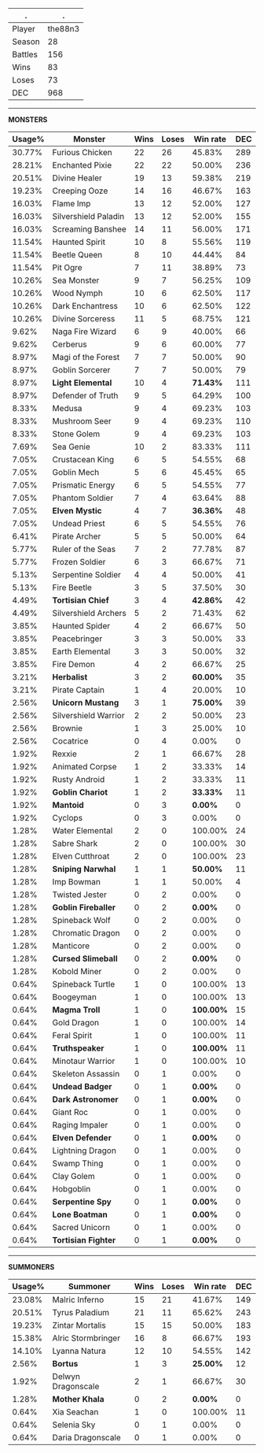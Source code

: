 .|.
|-|-
Player|the88n3
Season|28
Battles|156
Wins|83
Loses|73
DEC|968

---
**MONSTERS**

Usage%|Monster|Wins|Loses|Win rate|DEC|
-|-|-|-|-|-|
30.77%|Furious Chicken|22|26|45.83%|289|
28.21%|Enchanted Pixie|22|22|50.00%|236|
20.51%|Divine Healer|19|13|59.38%|219|
19.23%|Creeping Ooze|14|16|46.67%|163|
16.03%|Flame Imp|13|12|52.00%|127|
16.03%|Silvershield Paladin|13|12|52.00%|155|
16.03%|Screaming Banshee|14|11|56.00%|171|
11.54%|Haunted Spirit|10|8|55.56%|119|
11.54%|Beetle Queen|8|10|44.44%|84|
11.54%|Pit Ogre|7|11|38.89%|73|
10.26%|Sea Monster|9|7|56.25%|109|
10.26%|Wood Nymph|10|6|62.50%|117|
10.26%|Dark Enchantress|10|6|62.50%|122|
10.26%|Divine Sorceress|11|5|68.75%|121|
9.62%|Naga Fire Wizard|6|9|40.00%|66|
9.62%|Cerberus|9|6|60.00%|77|
8.97%|Magi of the Forest|7|7|50.00%|90|
8.97%|Goblin Sorcerer|7|7|50.00%|79|
8.97%|**Light Elemental**|10|4|**71.43%**|111|
8.97%|Defender of Truth|9|5|64.29%|100|
8.33%|Medusa|9|4|69.23%|103|
8.33%|Mushroom Seer|9|4|69.23%|110|
8.33%|Stone Golem|9|4|69.23%|103|
7.69%|Sea Genie|10|2|83.33%|111|
7.05%|Crustacean King|6|5|54.55%|68|
7.05%|Goblin Mech|5|6|45.45%|65|
7.05%|Prismatic Energy|6|5|54.55%|77|
7.05%|Phantom Soldier|7|4|63.64%|88|
7.05%|**Elven Mystic**|4|7|**36.36%**|48|
7.05%|Undead Priest|6|5|54.55%|76|
6.41%|Pirate Archer|5|5|50.00%|64|
5.77%|Ruler of the Seas|7|2|77.78%|87|
5.77%|Frozen Soldier|6|3|66.67%|71|
5.13%|Serpentine Soldier|4|4|50.00%|41|
5.13%|Fire Beetle|3|5|37.50%|30|
4.49%|**Tortisian Chief**|3|4|**42.86%**|42|
4.49%|Silvershield Archers|5|2|71.43%|62|
3.85%|Haunted Spider|4|2|66.67%|50|
3.85%|Peacebringer|3|3|50.00%|33|
3.85%|Earth Elemental|3|3|50.00%|32|
3.85%|Fire Demon|4|2|66.67%|25|
3.21%|**Herbalist**|3|2|**60.00%**|35|
3.21%|Pirate Captain|1|4|20.00%|10|
2.56%|**Unicorn Mustang**|3|1|**75.00%**|39|
2.56%|Silvershield Warrior|2|2|50.00%|23|
2.56%|Brownie|1|3|25.00%|10|
2.56%|Cocatrice|0|4|0.00%|0|
1.92%|Rexxie|2|1|66.67%|28|
1.92%|Animated Corpse|1|2|33.33%|14|
1.92%|Rusty Android|1|2|33.33%|11|
1.92%|**Goblin Chariot**|1|2|**33.33%**|11|
1.92%|**Mantoid**|0|3|**0.00%**|0|
1.92%|Cyclops|0|3|0.00%|0|
1.28%|Water Elemental|2|0|100.00%|24|
1.28%|Sabre Shark|2|0|100.00%|30|
1.28%|Elven Cutthroat|2|0|100.00%|23|
1.28%|**Sniping Narwhal**|1|1|**50.00%**|11|
1.28%|Imp Bowman|1|1|50.00%|4|
1.28%|Twisted Jester|0|2|0.00%|0|
1.28%|**Goblin Fireballer**|0|2|**0.00%**|0|
1.28%|Spineback Wolf|0|2|0.00%|0|
1.28%|Chromatic Dragon|0|2|0.00%|0|
1.28%|Manticore|0|2|0.00%|0|
1.28%|**Cursed Slimeball**|0|2|**0.00%**|0|
1.28%|Kobold Miner|0|2|0.00%|0|
0.64%|Spineback Turtle|1|0|100.00%|13|
0.64%|Boogeyman|1|0|100.00%|13|
0.64%|**Magma Troll**|1|0|**100.00%**|15|
0.64%|Gold Dragon|1|0|100.00%|14|
0.64%|Feral Spirit|1|0|100.00%|11|
0.64%|**Truthspeaker**|1|0|**100.00%**|11|
0.64%|Minotaur Warrior|1|0|100.00%|10|
0.64%|Skeleton Assassin|0|1|0.00%|0|
0.64%|**Undead Badger**|0|1|**0.00%**|0|
0.64%|**Dark Astronomer**|0|1|**0.00%**|0|
0.64%|Giant Roc|0|1|0.00%|0|
0.64%|Raging Impaler|0|1|0.00%|0|
0.64%|**Elven Defender**|0|1|**0.00%**|0|
0.64%|Lightning Dragon|0|1|0.00%|0|
0.64%|Swamp Thing|0|1|0.00%|0|
0.64%|Clay Golem|0|1|0.00%|0|
0.64%|Hobgoblin|0|1|0.00%|0|
0.64%|**Serpentine Spy**|0|1|**0.00%**|0|
0.64%|**Lone Boatman**|0|1|**0.00%**|0|
0.64%|Sacred Unicorn|0|1|0.00%|0|
0.64%|**Tortisian Fighter**|0|1|**0.00%**|0|

---
**SUMMONERS**

Usage%|Summoner|Wins|Loses|Win rate|DEC|
-|-|-|-|-|-|
23.08%|Malric Inferno|15|21|41.67%|149|
20.51%|Tyrus Paladium|21|11|65.62%|243|
19.23%|Zintar Mortalis|15|15|50.00%|183|
15.38%|Alric Stormbringer|16|8|66.67%|193|
14.10%|Lyanna Natura|12|10|54.55%|142|
2.56%|**Bortus**|1|3|**25.00%**|12|
1.92%|Delwyn Dragonscale|2|1|66.67%|30|
1.28%|**Mother Khala**|0|2|**0.00%**|0|
0.64%|Xia Seachan|1|0|100.00%|11|
0.64%|Selenia Sky|0|1|0.00%|0|
0.64%|Daria Dragonscale|0|1|0.00%|0|

